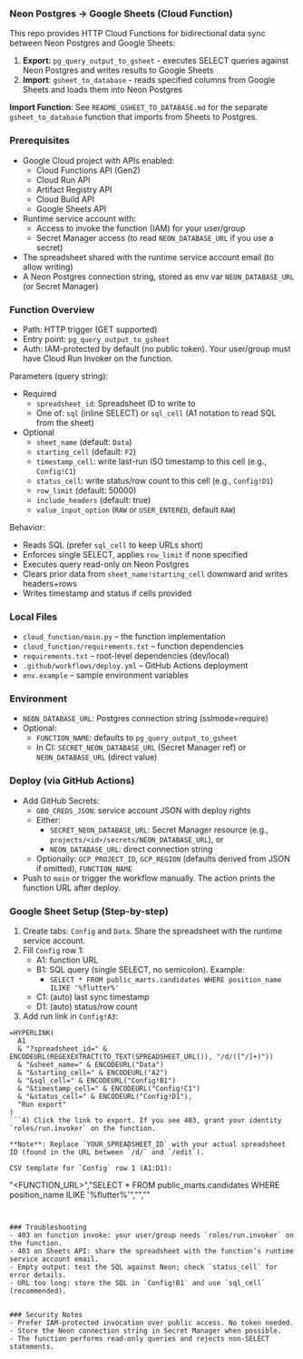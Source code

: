### Neon Postgres → Google Sheets (Cloud Function)

This repo provides HTTP Cloud Functions for bidirectional data sync between Neon Postgres and Google Sheets:

1. **Export**: `pg_query_output_to_gsheet` - executes SELECT queries against Neon Postgres and writes results to Google Sheets
2. **Import**: `gsheet_to_database` - reads specified columns from Google Sheets and loads them into Neon Postgres

**Import Function**: See `README_GSHEET_TO_DATABASE.md` for the separate `gsheet_to_database` function that imports from Sheets to Postgres.


### Prerequisites
- Google Cloud project with APIs enabled:
  - Cloud Functions API (Gen2)
  - Cloud Run API
  - Artifact Registry API
  - Cloud Build API
  - Google Sheets API
- Runtime service account with:
  - Access to invoke the function (IAM) for your user/group
  - Secret Manager access (to read `NEON_DATABASE_URL` if you use a secret)
- The spreadsheet shared with the runtime service account email (to allow writing)
- A Neon Postgres connection string, stored as env var `NEON_DATABASE_URL` (or Secret Manager)


### Function Overview
- Path: HTTP trigger (GET supported)
- Entry point: `pg_query_output_to_gsheet`
- Auth: IAM-protected by default (no public token). Your user/group must have Cloud Run Invoker on the function.

Parameters (query string):
- Required
  - `spreadsheet_id`: Spreadsheet ID to write to
  - One of: `sql` (inline SELECT) or `sql_cell` (A1 notation to read SQL from the sheet)
- Optional
  - `sheet_name` (default: `Data`)
  - `starting_cell` (default: `F2`)
  - `timestamp_cell`: write last-run ISO timestamp to this cell (e.g., `Config!C1`)
  - `status_cell`: write status/row count to this cell (e.g., `Config!D1`)
  - `row_limit` (default: 50000)
  - `include_headers` (default: true)
  - `value_input_option` (`RAW` or `USER_ENTERED`, default `RAW`)

Behavior:
- Reads SQL (prefer `sql_cell` to keep URLs short)
- Enforces single SELECT, applies `row_limit` if none specified
- Executes query read-only on Neon Postgres
- Clears prior data from `sheet_name!starting_cell` downward and writes headers+rows
- Writes timestamp and status if cells provided


### Local Files
- `cloud_function/main.py` – the function implementation
- `cloud_function/requirements.txt` – function dependencies
- `requirements.txt` – root-level dependencies (dev/local)
- `.github/workflows/deploy.yml` – GitHub Actions deployment
- `env.example` – sample environment variables


### Environment
- `NEON_DATABASE_URL`: Postgres connection string (sslmode=require)
- Optional:
  - `FUNCTION_NAME`: defaults to `pg_query_output_to_gsheet`
  - In CI: `SECRET_NEON_DATABASE_URL` (Secret Manager ref) or `NEON_DATABASE_URL` (direct value)


### Deploy (via GitHub Actions)
- Add GitHub Secrets:
  - `GBQ_CREDS_JSON`: service account JSON with deploy rights
  - Either:
    - `SECRET_NEON_DATABASE_URL`: Secret Manager resource (e.g., `projects/<id>/secrets/NEON_DATABASE_URL`), or
    - `NEON_DATABASE_URL`: direct connection string
  - Optionally: `GCP_PROJECT_ID`, `GCP_REGION` (defaults derived from JSON if omitted), `FUNCTION_NAME`
- Push to `main` or trigger the workflow manually. The action prints the function URL after deploy.


### Google Sheet Setup (Step-by-step)
1) Create tabs: `Config` and `Data`. Share the spreadsheet with the runtime service account.
2) Fill `Config` row 1:
   - A1: function URL
   - B1: SQL query (single SELECT, no semicolon). Example:
     - `SELECT * FROM public_marts.candidates WHERE position_name ILIKE '%flutter%'`
   - C1: (auto) last sync timestamp
   - D1: (auto) status/row count
3) Add run link in `Config!A3`:
```
=HYPERLINK(
  A1
  & "?spreadsheet_id=" & ENCODEURL(REGEXEXTRACT(TO_TEXT(SPREADSHEET_URL()), "/d/([^/]+)"))
  & "&sheet_name=" & ENCODEURL("Data")
  & "&starting_cell=" & ENCODEURL("A2")
  & "&sql_cell=" & ENCODEURL("Config!B1")
  & "&timestamp_cell=" & ENCODEURL("Config!C1")
  & "&status_cell=" & ENCODEURL("Config!D1"),
  "Run export"
)
```4) Click the link to export. If you see 403, grant your identity `roles/run.invoker` on the function.

**Note**: Replace `YOUR_SPREADSHEET_ID` with your actual spreadsheet ID (found in the URL between `/d/` and `/edit`).

CSV template for `Config` row 1 (A1:D1):
```
"<FUNCTION_URL>","SELECT * FROM public_marts.candidates WHERE position_name ILIKE '%flutter%'","",""
```


### Troubleshooting
- 403 on function invoke: your user/group needs `roles/run.invoker` on the function.
- 403 on Sheets API: share the spreadsheet with the function’s runtime service account email.
- Empty output: test the SQL against Neon; check `status_cell` for error details.
- URL too long: store the SQL in `Config!B1` and use `sql_cell` (recommended).


### Security Notes
- Prefer IAM-protected invocation over public access. No token needed.
- Store the Neon connection string in Secret Manager when possible.
- The function performs read-only queries and rejects non-SELECT statements.

